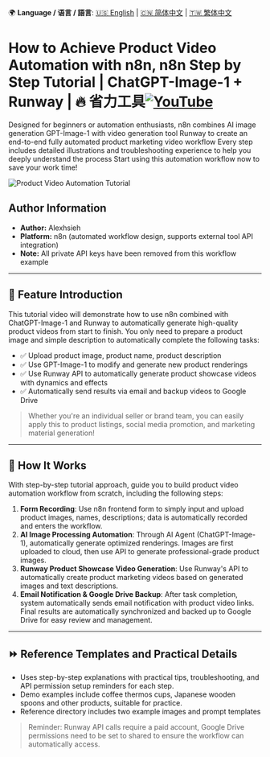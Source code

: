 🌍 **Language / 语言 / 語言**: [🇺🇸 English](./readme-en.md) | [🇨🇳 简体中文](./readme-cn.md) | [🇹🇼 繁体中文](./readme.md)

# How to Achieve Product Video Automation with n8n, n8n Step by Step Tutorial | ChatGPT-Image-1 + Runway | 🔥 省力工具[![YouTube](https://img.shields.io/badge/Watch%20on-YouTube-red?logo=youtube)](https://youtu.be/Aixy9qH9K98)

Designed for beginners or automation enthusiasts, n8n combines AI image generation GPT-Image-1 with video generation tool Runway
to create an end-to-end fully automated product marketing video workflow
Every step includes detailed illustrations and troubleshooting experience to help you deeply understand the process
Start using this automation workflow now to save your work time!

![Product Video Automation Tutorial](https://github.com/qwedsazxc78/ai-automation-n8n/blob/main/n8n/22-n8n-product-video-automation/cover.png?raw=true)

## Author Information

* **Author:** Alexhsieh
* **Platform:** n8n (automated workflow design, supports external tool API integration)
* **Note:** All private API keys have been removed from this workflow example

---

## 📌 Feature Introduction

This tutorial video will demonstrate how to use n8n combined with ChatGPT-Image-1 and Runway to automatically generate high-quality product videos from start to finish. You only need to prepare a product image and simple description to automatically complete the following tasks:

* ✅ Upload product image, product name, product description
* ✅ Use GPT-Image-1 to modify and generate new product renderings
* ✅ Use Runway API to automatically generate product showcase videos with dynamics and effects
* ✅ Automatically send results via email and backup videos to Google Drive

> Whether you're an individual seller or brand team, you can easily apply this to product listings, social media promotion, and marketing material generation!

---

## 🔧 How It Works

With step-by-step tutorial approach, guide you to build product video automation workflow from scratch, including the following steps:

1. **Form Recording**: Use n8n frontend form to simply input and upload product images, names, descriptions; data is automatically recorded and enters the workflow.
2. **AI Image Processing Automation**: Through AI Agent (ChatGPT-Image-1), automatically generate optimized renderings. Images are first uploaded to cloud, then use API to generate professional-grade product images.
3. **Runway Product Showcase Video Generation**: Use Runway's API to automatically create product marketing videos based on generated images and text descriptions.
4. **Email Notification & Google Drive Backup**: After task completion, system automatically sends email notification with product video links. Final results are automatically synchronized and backed up to Google Drive for easy review and management.

---

## ⏩ Reference Templates and Practical Details

* Uses step-by-step explanations with practical tips, troubleshooting, and API permission setup reminders for each step.
* Demo examples include coffee thermos cups, Japanese wooden spoons and other products, suitable for practice.
* Reference directory includes two example images and prompt templates

> Reminder: Runway API calls require a paid account, Google Drive permissions need to be set to shared to ensure the workflow can automatically access.